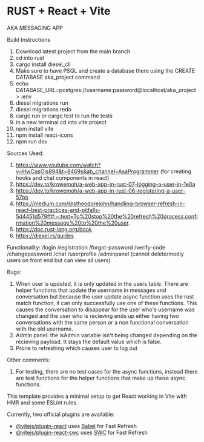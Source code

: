 # RUST + React + Vite 
AKA MESSAGING APP 

Build Instructions
1. Download latest project from the main branch 
2. cd into rust 
3. cargo install diesel_cli
4. Make sure to have PSQL and create a database there using the CREATE DATABASE aka_project command
5. echo DATABASE_URL=postgres://username:password@localhost/aka_project > .env
6. diesel migrations run 
7. diesel migrations redo
8. cargo run or cargo test to run the tests 
9. in a new terminal cd into vite project 
10. npm install vite 
11. npm install react-icons 
12. npm run dev 


Sources Used: 
1. https://www.youtube.com/watch?v=HwCqsOis894&t=8469s&ab_channel=AsaProgrammer (for creating hooks and chat components in react)
2. https://dev.to/krowemoh/a-web-app-in-rust-07-logging-a-user-in-1e0a
3. https://dev.to/krowemoh/a-web-app-in-rust-06-registering-a-user-57po
4. https://medium.com/@stheodorejohn/handling-browser-refresh-in-react-best-practices-and-pitfalls-5d4451d579ff#:~:text=To%20stop%20the%20refresh%20process,confirmation%20message%20to%20the%20user.
5. https://doc.rust-lang.org/book
6. https://diesel.rs/guides


Functionality: 
/login
/registration 
/forgot-password
/verify-code 
/changepassword 
/chat 
/userprofile 
/adminpanel (cannot delete/modiy users on front end but can view all users)


Bugs: 
1. When user is updated, it is only updated in the users table. There are helper functions that update the username in messages and conversation
but because the user update async function uses the rust match function, it can only successfully use one of these functions. This causes the conversation to disappear for the user who's username was changed and the user who is recieving ends up either having two conversations with the same person or a non functional conversation with the old username. 
2. Admin panel: the isAdmin variable isn't being changed depending on the recieving payload. It stays the default value which is false. 
3. Prone to refreshing which causes user to log out 

Other comments: 
1. For testing, there are no test cases for the async functions, instead there are test functions for the helper functions that make up these async functions. 







This template provides a minimal setup to get React working in Vite with HMR and some ESLint rules.

Currently, two official plugins are available:

- [@vitejs/plugin-react](https://github.com/vitejs/vite-plugin-react/blob/main/packages/plugin-react/README.md) uses [Babel](https://babeljs.io/) for Fast Refresh
- [@vitejs/plugin-react-swc](https://github.com/vitejs/vite-plugin-react-swc) uses [SWC](https://swc.rs/) for Fast Refresh
